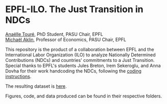 # EPFL-ILO. The Just Transition in NDCs

[Anaëlle Touré](https://github.com/anaelletoure), PhD Student, PASU Chair, EPFL \
[Michaël Aklin](https://github.com/michaelaklin), Professor of Economics, PASU Chair, EPFL

This repository is the product of a collaboration between EPFL and the International Labor Organization (ILO) to analyze Nationally Determined Contributions (NDCs) and countries' commitments to a Just Transition. Special thanks to EPFL's students Jules Breton, Irem Sekeroglu, and Anna Dovha for their work handcoding the NDCs, following the [coding instructions](coding_instructions.pdf).

The resulting dataset is [here](ndcs_clean.xlsx). 

Figures, code, and data produced can be found in their respective folders.
